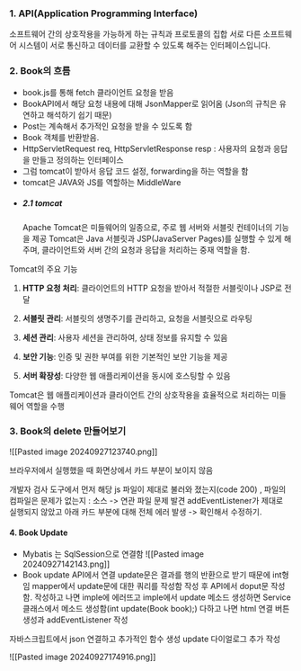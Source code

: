 

### 1. API(Application Programming Interface)

소프트웨어 간의 상호작용을 가능하게 하는 규칙과 프로토콜의 집합
서로 다른 소프트웨어 시스템이 서로 통신하고 데이터를 교환할 수 있도록 해주는 인터페이스입니다.

### 2. Book의 흐름
- book.js를 통해 fetch 클라이언트 요청을 받음
- BookAPI에서 해당 요청 내용에 대해 JsonMapper로 읽어옴
	(Json의 규칙은 유연하고 해석하기 쉽기 때문)
- Post는 계속해서 추가적인 요청을 받을 수 있도록 함 
- Book 객체를 반환받음.
- HttpServletRequest req, HttpServletResponse resp
: 사용자의 요청과 응답을 만들고 정의하는 인터페이스
- 그럼 tomcat이 받아서 응답 코드 설정, forwarding을 하는 역할을 함
- tomcat은 JAVA와 JS를 역할하는 MiddleWare
- ##### 2.1 tomcat
	Apache Tomcat은 미들웨어의 일종으로, 주로 웹 서버와 서블릿 컨테이너의 기능을 제공 Tomcat은 Java 서블릿과 JSP(JavaServer Pages)를 실행할 수 있게 해주며, 
	클라이언트와 서버 간의 요청과 응답을 처리하는 중재 역할을 함.

Tomcat의 주요 기능

1. **HTTP 요청 처리**: 클라이언트의 HTTP 요청을 받아서 적절한 서블릿이나 JSP로 전달
    
2. **서블릿 관리**: 서블릿의 생명주기를 관리하고, 요청을 서블릿으로 라우팅
    
3. **세션 관리**: 사용자 세션을 관리하여, 상태 정보를 유지할 수 있음
    
4. **보안 기능**: 인증 및 권한 부여를 위한 기본적인 보안 기능을 제공
    
5. **서버 확장성**: 다양한 웹 애플리케이션을 동시에 호스팅할 수 있음
    
Tomcat은 웹 애플리케이션과 클라이언트 간의 상호작용을 효율적으로 처리하는 미들웨어 역할을 수행


### 3. Book의 delete 만들어보기
![[Pasted image 20240927123740.png]]

브라우저에서 실행했을 때 화면상에서 카드 부분이 보이지 않음

개발자 검사 도구에서 먼저 해당 js 파일이 제대로 불러와 졌는지(code 200) ,
파일의 컴파일은 문제가 없는지 : 소스 -> 연관 파일 문제 발견
addEventListener가 제대로 실행되지 않았고 아래 카드 부분에 대해 전체 에러 발생
-> 확인해서 수정하기.


#### 4. Book Update

- Mybatis 는 SqlSession으로 연결함
![[Pasted image 20240927142143.png]]
- Book update API에서 연결
update문은 결과를 행의 반환으로 받기 때문에 int형임
mapper에서 update문에 대한 쿼리를 작성함
작성 후 API에서 doput문 작성함.
작성하고 나면 imple에 에러뜨고 imple에서 update 메소드 생성하면
Service클래스에서 메소드 생성함(int update(Book book);)
다하고 나면 html 연결 버튼 생성과 addEventListener 작성

자바스크립트에서 
json 연결하고 추가적인 함수 생성
update 다이얼로그 추가 작성

![[Pasted image 20240927174916.png]]
